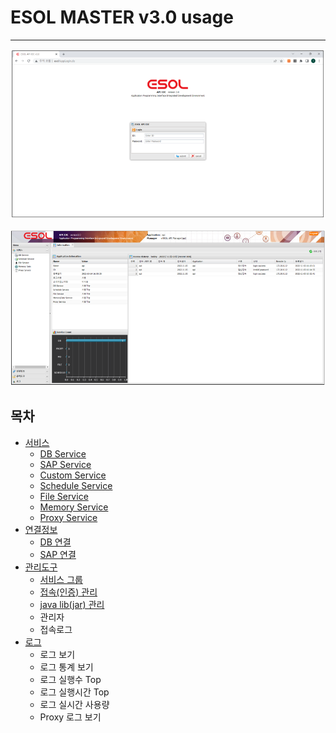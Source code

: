 # ESOL MASTER v3.0 usage

---
 
<p align="center"> <img src = "./service/images/02-service-main-01.PNG" width = "700px"> </p>

<p align="center"> <img src = "./service/images/02-service-main-02.PNG" width = "700px"> </p>

## 목차

* [서비스](./service) 
    * [DB Service](./service/02-service-database.md) 
    * [SAP Service](./service/02-service-sap.md) 
    * [Custom Service](./service/02-service-custom.md) 
    * [Schedule Service](./service/02-service-schedule.md) 
    * [File Service](./service/02-service-file.md) 
    * [Memory Service](./service/02-service-memory.md) 
    * [Proxy Service](./service/02-service-proxy.md) 
* [연결정보](./connection-information)
	* [DB 연결](./connection-information/01-connection-information-database.md) 
    * [SAP 연결](./connection-information/01-connection-information-sap.md) 
* [관리도구](./management-tools)
    * [서비스 그룹](./management-tools/03-management-tools-service-group.md) 
    * [접속(인증) 관리](./management-tools/03-management-tools-access-manager.md)
    * [java lib(jar) 관리](./management-tools/03.management-javalib.md)
    * 관리자
    * 접속로그
* [로그](./log-tools/04.log-tools.md)
	* 로그 보기
	* 로그 통계 보기
	* 로그 실행수 Top
	* 로그 실행시간 Top
	* 로그 실시간 사용량
	* Proxy 로그 보기